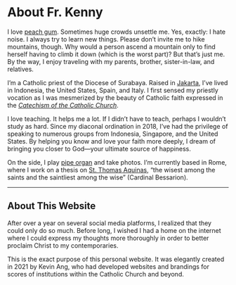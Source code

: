 # About Fr. Kenny

I love [peach gum](https://guide.michelin.com/sg/en/article/wellness/the-asian-secret-to-beautiful-skin-peach-gum). Sometimes huge crowds unsettle me. Yes, exactly: I hate noise. I always try to learn new things. Please don’t invite me to hike mountains, though. Why would a person ascend a mountain only to find herself having to climb it down (which is the worst part)? But that’s just me. By the way, I enjoy traveling with my parents, brother, sister-in-law, and relatives.

I’m a Catholic priest of the Diocese of Surabaya. Raised in [Jakarta](https://www.indonesia.travel/id/en/destinations/java/dki-jakarta), I’ve lived in Indonesia, the United States, Spain, and Italy. I first sensed my priestly vocation as I was mesmerized by the beauty of Catholic faith expressed in the [*Catechism of the Catholic Church*](https://www.usccb.org/sites/default/files/flipbooks/catechism/).

I love teaching. It helps me a lot. If I didn’t have to teach, perhaps I wouldn’t study as hard. Since my diaconal ordination in 2018, I’ve had the privilege of speaking to numerous groups from Indonesia, Singapore, and the United States. By helping you know and love your faith more deeply, I dream of bringing you closer to God—your ultimate source of happiness.

On the side, I play [pipe organ](https://www.youtube.com/watch?v=hygsiL9X_BY) and take photos. I’m currently based in Rome, where I work on a thesis on [St. Thomas Aquinas](https://www.youtube.com/watch?v=iahnzFgpbtQ), “the wisest among the saints and the saintliest among the wise” (Cardinal Bessarion).

---

## About This Website

After over a year on several social media platforms, I realized that they could only do so much. Before long, I wished I had a home on the internet where I could express my thoughts more thoroughly in order to better proclaim Christ to my contemporaries.

This is the exact purpose of this personal website. It was elegantly created in 2021 by Kevin Ang, who had developed websites and brandings for scores of institutions within the Catholic Church and beyond.
